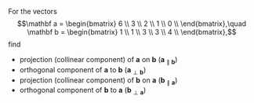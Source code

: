 For the vectors 
$$\mathbf a = \begin{bmatrix}
6 \\ 
3 \\ 
2 \\ 
1 \\ 
0 \\
\end{bmatrix},\quad \mathbf b = 
\begin{bmatrix}
1 \\
1 \\
3 \\
3 \\
4 \\
\end{bmatrix},$$
find 
* projection (collinear component) of $\mathbf a$ on $\mathbf b$ ($\mathbf a_{\parallel \mathbf b}$)
* orthogonal component of $\mathbf a$ to $\mathbf b$ ($\mathbf a_{\perp \mathbf b}$)
* projection (collinear component) of $\mathbf b$ on $\mathbf a$ ($\mathbf b_{\parallel \mathbf a}$)
* orthogonal component of $\mathbf b$ to $\mathbf a$ ($\mathbf b_{\perp \mathbf a}$)

